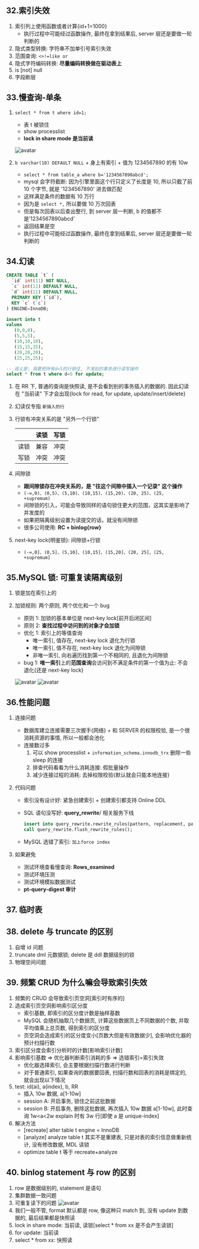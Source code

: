 <!--
 该笔记形成于阅读 `MySQL 实战 45 讲`
-->

## 32.索引失效

1. 索引列上使用函数或者计算{id+1=1000}
   - 执行过程中可能经过函数操作, 最终在拿到结果后, server 层还是要做一轮判断的
2. 隐式类型转换: 字符串不加单引号索引失效
3. 范围查询: `<>!=like or`
4. 隐式字符编码转换: **尽量编码转换做在驱动表上**
5. is [not] null
6. 字段断层

## 33.慢查询-单条

1. `select * from t where id=1;`

   - 表 t 被锁住
   - show processlist
   - **lock in share mode 是当前读**

   ![avatar](/static/image/db/mysql-slow-undolog.png)

2. `b varchar(10) DEFAULT NULL` + 身上有索引 + 值为 1234567890 的有 10w

   - `select * from table_a where b='1234567890abcd';`
   - mysql 会字符截断: 因为引擎里面这个行只定义了长度是 10, 所以只截了前 10 个字节, 就是 '1234567890' 进去做匹配
   - 这样满足条件的数据有 10 万行
   - 因为是 `select *,` 所以要做 10 万次回表
   - 但是每次回表以后查出整行, 到 server 层一判断, b 的值都不是’1234567890abcd’
   - 返回结果是空
   - 执行过程中可能经过函数操作, 最终在拿到结果后, server 层还是要做一轮判断的

## 34.幻读

```sql
CREATE TABLE `t` (
  `id` int(11) NOT NULL,
  `c` int(11) DEFAULT NULL,
  `d` int(11) DEFAULT NULL,
  PRIMARY KEY (`id`),
  KEY `c` (`c`)
) ENGINE=InnoDB;

insert into t
values
   (0,0,0),
   (5,5,5),
   (10,10,10),
   (15,15,15),
   (20,20,20),
   (25,25,25);

-- 语义是: 我要把所有d=5的行锁住, 不准别的事务进行读写操作
select * from t where d=5 for update;
```

1. 在 RR 下, 普通的查询是快照读, 是不会看到别的事务插入的数据的. 因此幻读在 "当前读" 下才会出现{lock for read, for update, update/insert/delete}
2. 幻读仅专指 `新插入的行`
3. 行锁有冲突关系的是 "另外一个行锁"

   |      | 读锁 | 写锁 |
   | :--: | :--: | :--: |
   | 读锁 | 兼容 | 冲突 |
   | 写锁 | 冲突 | 冲突 |

4. 间隙锁

   - **跟间隙锁存在冲突关系的，是 "往这个间隙中插入一个记录" 这个操作**
   - `(-∞,0)、(0,5)、(5,10)、(10,15)、(15,20)、(20, 25)、(25, +supremum)`
   - 间隙锁的引入，可能会导致同样的语句锁住更大的范围，这其实是影响了并发度的
   - 如果把隔离级别设置为读提交的话，就没有间隙锁
   - 很多公司使用: **RC + binlog{row}**

5. next-key lock{明鉴锁}: 间隙锁+行锁

   - `(-∞,0]、(0,5]、(5,10]、(10,15]、(15,20]、(20, 25]、(25, +supremum]`

## 35.MySQL 锁: 可重复读隔离级别

1. 锁是加在索引上的
2. 加锁规则: 两个原则, 两个优化和一个 bug

   - 原则 1: 加锁的基本单位是 next-key lock[前开后闭区间]
   - 原则 2: **查找过程中访问到的对象才会加锁**
   - 优化 1: 索引上的等值查询
     - 唯一索引, 值存在, next-key lock 退化为行锁
     - 唯一索引, 值不存在, next-key lock 退化为间隙锁
     - 非唯一索引, 向右遍历找到第一个不相同的, 且退化为间隙锁
   - bug 1: **唯一索引**上的**范围查询**会访问到不满足条件的第一个值为止: 不会退化{还是 next-key lock}

   ![avatar](/static/image/db/mysql-lock-sample.png)
   ![avatar](/static/image/db/mysql-lock-sample-2.png)

## 36.性能问题

1. 连接问题

   - 数据库建立连接需要三次握手{网络} + 和 SERVER 的权限校验, 是一个很消耗资源的事情, 所以一般都会池化
   - 连接数过多
     1. 可以 show processlist + `information_schema.innodb_trx` 删除一些 sleep 的连接
     2. 排查代码看看为什么消耗连接: 假批量操作
     3. 减少连接过程的消耗: 去掉权限校验{默认就会只能本地连接}

2. 代码问题

   - 索引没有设计好: 紧急创建索引 + 创建索引都支持 Online DDL
   - SQL 语句没写好: **query_rewrite**/ 相关服务下线

     ```sql
     insert into query_rewrite.rewrite_rules(pattern, replacement, pattern_database) values ("select * from t where id + 1 = ?", "select * from t where id = ? - 1", "db1");
     call query_rewrite.flush_rewrite_rules();
     ```

   - MySQL 选错了索引: `加上force index`

3. 如果避免
   - 测试环境查看慢查询: **Rows_examined**
   - 测试环境压测
   - 测试环境模拟数据测试
   - **pt-query-digest 审计**

## 37. 临时表

## 38. delete 与 truncate 的区别

1. 自增 id 问题
2. truncate dml 元数据锁; delete 是 ddl 数据级别的锁
3. 物理空间问题

## 39. 频繁 CRUD 为什么嘛会导致索引失效

1. 频繁的 CRUD 会导致索引页空洞[索引时有序的]
2. 造成索引页空洞影响索引区分度
   - 索引基数, 即索引的区分度计数是抽样基数
   - MySQL 会随机抽取几个数据页, 计算这些数据页上不同数据的个数, 并取平均值乘上总页数, 得到索引的区分度
   - 页空洞会造成索引的区分度变小[页数大但是有效数据少], 会影响优化器的预计扫描行数
3. 索引区分度会索引分析时的计数[影响索引计数]
4. 影响索引基数 => 优化器判断索引消耗的多 => 选错索引=索引失效
   - 优化器选择索引, 会主要根据扫描行数进行判断
   - 对于普通索引, 如果查询的数据要回表, 扫描行数和回表的消耗是绑定的, 就会出现以下情况
5. test: id(ai), a(index), b, RR
   - 插入 10w 数据, a[1-10w]
   - session A: 开启事务, 锁住之前这批数据
   - session B: 开启事务, 删除这批数据, 再次插入 10w 数据 a[1-10w], 此时查询 1w<a<2w explain 时有 3w 行[即使 a 是 unique-index]
6. 解决方法
   - [recreate] alter table t engine = InnoDB
   - [analyze] analyze table t 其实不是重建表, 只是对表的索引信息做重新统计, 没有修改数据, MDL 读锁
   - optimize table t 等于 recreate+analyze

## 40. binlog statement 与 row 的区别

1. row 是数据级别的, statement 是语句
2. 集群数据一致问题
3. 可重复读下的问题
   ![avatar](/static/image/db/mysql-binlog-format.png)
4. 我们一般不管, format 默认都是 row, 像这种只 match 到, 没有 update 到数据的, 最后结果都是快照读
5. lock in share mode: 当前读, 读锁[select * from xx 是不会产生读锁]
6. for update: 当前读
7. select \* from xx: 快照读
